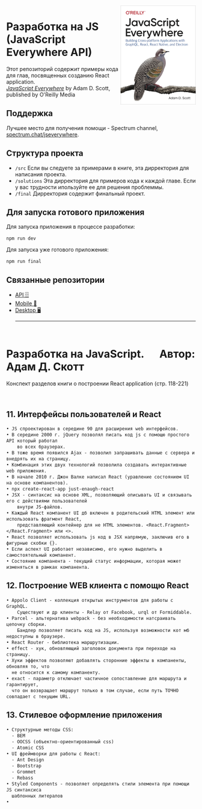 <img src="cover.png" width="200" align="right" />

# Разработка на JS (JavaScript Everywhere API)

Этот репозиторий содержит примеры кода для глав, посвященных созданию React application.  
[_JavaScript Everywhere_](https://www.jseverywhere.io/) by Adam D. Scott, published by O'Reilly Media

## Поддержка

Лучшее место для получения помощи - Spectrum channel, [spectrum.chat/jseverywhere](https://spectrum.chat/jseverywhere).

## Структура проекта

- `/src` Если вы следуете за примерами в книге, эта дирректория для написания проекта.
- `/solutions` Эта дирректория для примеров кода к каждой главе. Если у вас трудности ипользуйте ее для решения проблеммы.
- `/final` Дирректория содержит финальный проект.

## Для запуска готового приложения

Для запуска приложения в процессе разработки:

```
npm run dev
```

Для запуска уже готового приложения:

```
npm run final
```

## Связанные репозитории

- [API 🗄️ ](https://github.com/javascripteverywhere/api)
- [Mobile 🤳](https://github.com/javascripteverywhere/mobile)
- [Desktop 🖥️](https://github.com/javascripteverywhere/desktop)
  <br>
  <hr>
  <br>

# Разработка на JavaScript. &emsp; Автор: Адам Д. Скотт

Конспект разделов книги о построении React application (стр. 118-221)

<br>

## 11. Интерфейсы пользователей и React

    • JS спроектирован в середине 90 для расширения web интерфейсов.
    • В середине 2000 г. jQuery позволял писать код js с помощю простого API который работал
    	во всех браузерах.
    • В тоже время появился Ajax - позволил запрашивать данные с сервера и внедрять их на страницу.
    • Комбинация этих двух технологий позволила создавать интерактивные web приложения.
    • В начале 2010 г. Джон Валке написал React (уравление состоянием UI на основе компанентов).
    • npx create-react-app just-enaugh-react
    • JSX - синтаксис на основе XML, позволяющий описывать UI и связывать его с действиями пользователей
    	внутри JS-файлов.
    • Каждый React компанент UI дб включен в родительский HTML элемент или использовать фрагмент React,
    	представляющий контейнер для не HTML элементов. <React.Fragment></React.Fragment> или <>.
    • React позволяет использовать js код в JSX напрямую, заключив его в фигурные скобки {}.
    • Если аспект UI работает независимо, его нужно выделить в самостоятельный компанент.
    • Состояние компанента - текущий статус информации, которая может изменяться в рамках компанента.

## 12. Построение WEB клиента с помощю React

    • Appolo Client - коллекция открытых инструментов для работы с GraphQL.
    	Существуют и др клиенты - Relay от Facebook, urql от Formiddable.
    • Parcel - альтернатива webpack - без необходимости натсраивать цепочку сборки.
    	Бандлер позволяет писать код на JS, используя возможности кот мб недоступны в браузере.
    • React Router - библиотека маршрутизации.
    • effect - хук, обновляющий заголовок документа при переходе на страницу.
    • Хуки эффектов позволяют добавлять сторонние эффекты в компаненты, обновляя то, что
      не относится к самому компаненту.
    • exact - параметр отключает частичное сопоставление для маршрута и гарантирует,
      что он возвращает маршрут только в том случае, если путь ТОЧНО совпадает с текущим URL.

## 13. Стилевое оформление приложения

    • Структурные методы CSS:
      - BEM
      - OOCSS (объектно-ориентированный css)
      - Atomic CSS
    • UI фреймворки для работы с React:
      - Ant Design
      - Bootstrap
      - Grommet
      - Rebass
    • Styled Components - позволяет определять стили элемента при помощи JS синтаксиса
      шаблонных литералов
    •

